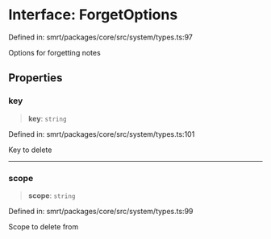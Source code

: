 # Interface: ForgetOptions

Defined in: smrt/packages/core/src/system/types.ts:97

Options for forgetting notes

## Properties

### key

> **key**: `string`

Defined in: smrt/packages/core/src/system/types.ts:101

Key to delete

***

### scope

> **scope**: `string`

Defined in: smrt/packages/core/src/system/types.ts:99

Scope to delete from
